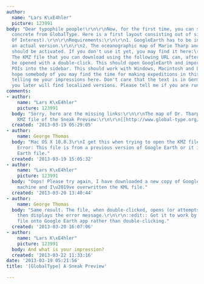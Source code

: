 ```yaml
---
author:
  name: "Lars K\xE4hler"
  picture: 123991
body: "Dear typophile people!\r\n\r\nNow, for the first time, you can see something
  concrete from GlobalType. Here is a first layout consisting out of six POIs (Points
  Of Interest).\r\n\r\nRequirements:\r\n\r\n1. GoogleEarth has to be installed in
  an actual version.\r\n\r\n2. The oceanographic map of Marie Tharp and H. C. Berann
  should be activated. If you don't use it yet, you may find it here:\r\n\r\n<http://www.google.de/gadgets/directory?synd=earth&hl=de&preview=on&cat=terrain_elevation&id=896376123364>\r\n\r\n3.
  The KMZ file that you can download using the following URL can, after the download,
  be opened with a double-click. This should open GoogleEarth and imports the GlobalType
  POIs into the sidebar. This should work with Windows, Macintosh and Linux.\r\n\r\n<http://www.global-type.org/fileadmin/user_upload/GoogleEarth/GlobalType.kmz>\r\n\r\nI
  hope somebody of you may find the time for making expeditions in this collection,
  telling me your impressions here. Don't care that the text is in German language,
  you later will find localized versions. Please tell me if you are running into problems."
comments:
- author:
    name: "Lars K\xE4hler"
    picture: 123991
  body: "Sorry, here are the missing links:\r\n\r\nThe map of Dr. Tharp and Berann:\r\n\r\n[[http://www.google.de/gadgets/directory?synd=earth&hl=de&preview=on&cat=terrain_elevation&id=896376123364]]\r\n\r\nThe
    KMZ file of the Sneak Preview:\r\n\r\n[[http://www.global-type.org/fileadmin/user_upload/GoogleEarth/GlobalType.kmz]]"
  created: '2013-03-19 05:29:05'
- author:
    name: George Thomas
  body: "Mac OS X 10.8.3\r\nI get this when trying to open the KMZ file:\r\n\r\nFile
    Error: This file is from a previous version of Google Earth or it is not a Google
    Earth file."
  created: '2013-03-19 15:05:32'
- author:
    name: "Lars K\xE4hler"
    picture: 123991
  body: "Oops! Please try again, I have downloaded a new copy of GoogleEarth on my
    machine and I\u2019ve overwritten the KML file."
  created: '2013-03-20 13:40:44'
- author:
    name: George Thomas
  body: "Same result. The file, when double-clicked, opens (or attempts to) in PhotoShop,
    then displays the error message.\r\n\r\n::edit:: Got it to work by dropping the
    file onto Google Earth app rather than double-clicking."
  created: '2013-03-20 16:07:06'
- author:
    name: "Lars K\xE4hler"
    picture: 123991
  body: And what is your impression?
  created: '2013-03-22 11:33:16'
date: '2013-03-19 05:21:56'
title: '[GlobalType] A Sneak Preview'

---
```

